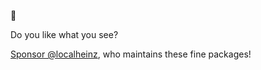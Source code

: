 :wave:

Do you like what you see?

[Sponsor @localheinz](https://github.com/sponsors/localheinz), who maintains these fine packages!
